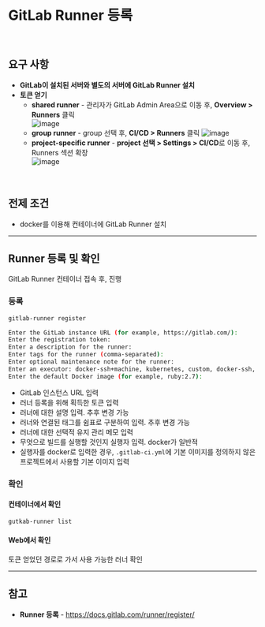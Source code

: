 # GitLab Runner 등록

<br>

## 요구 사항
- **GitLab이 설치된 서버와 별도의 서버에 GitLab Runner 설치**
- **토큰 얻기**
  - **shared runner** - 관리자가 GitLab Admin Area으로 이동 후, **Overview > Runners** 클릭  
    ![image](https://user-images.githubusercontent.com/46125158/184480031-62867cc6-58fc-4d5a-b9c3-3cba39610aa6.png)
  - **group runner** - group 선택 후, **CI/CD > Runners** 클릭
    ![image](https://user-images.githubusercontent.com/46125158/184480161-b2b4f123-10f0-4a5e-8fb9-792af384726a.png)
  - **project-specific runner** - **project 선택 > Settings > CI/CD**로 이동 후, Runners 섹션 확장  
    ![image](https://user-images.githubusercontent.com/46125158/184480318-5782fe9d-5195-40a0-afa8-a7456dfcdf93.png)

<br>

## 전제 조건
- docker를 이용해 컨테이너에 GitLab Runner 설치

<hr>

## Runner 등록 및 확인
GitLab Runner 컨테이너 접속 후, 진행

### 등록
```bash
gitlab-runner register

Enter the GitLab instance URL (for example, https://gitlab.com/):
Enter the registration token:
Enter a description for the runner:
Enter tags for the runner (comma-separated):
Enter optional maintenance note for the runner:
Enter an executor: docker-ssh+machine, kubernetes, custom, docker-ssh, parallels, ssh, docker, shell, virtualbox, docker+machine:
Enter the default Docker image (for example, ruby:2.7):
```
- GitLab 인스턴스 URL 입력
- 러너 등록을 위해 획득한 토큰 입력
- 러너에 대한 설명 입력. 추후 변경 가능
- 러너와 연결된 태그를 쉼표로 구분하여 입력. 추후 변경 가능
- 러너에 대한 선택적 유지 관리 메모 입력
- 무엇으로 빌드를 실행할 것인지 실행자 입력. docker가 일반적
- 실행자를 docker로 입력한 경우, `.gitlab-ci.yml`에 기본 이미지를 정의하지 않은 프로젝트에서 사용할 기본 이미지 입력

### 확인
#### 컨테이너에서 확인
```bash
gutkab-runner list
```

#### Web에서 확인
토큰 얻었던 경로로 가서 사용 가능한 러너 확인

<hr>

## 참고
- **Runner 등록** - https://docs.gitlab.com/runner/register/

